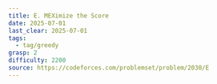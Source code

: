 ```yaml
---
title: E. MEXimize the Score
date: 2025-07-01
last_clear: 2025-07-01
tags:
  - tag/greedy
grasp: 2
difficulty: 2200
source: https://codeforces.com/problemset/problem/2030/E
---
```

